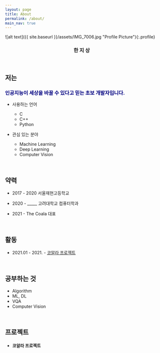 ```yaml
---
layout: page
title: About
permalink: /about/
main_nav: true
---
```


![alt text]({{ site.baseurl }}/assets/IMG_7006.jpg "Profile Picture"){:.profile}


### <center>한 지 상</center>




<br>

## 저는
### <span style="color:navy"> **인공지능**이 세상을 바꿀 수 있다고 믿는 초보 개발자입니다. </span>

- 사용하는 언어
    * C
    * C++
    * Python

- 관심 있는 분야
    * Machine Learning
    * Deep Learning
    * Computer Vision

<br>

## 약력
- 2017 - 2020 서울재현고등학교

- 2020 - _____ 고려대학교 컴퓨터학과 

- 2021 - The Coala 대표

<br>

## 활동
- 2021.01 - 2021. - <a href="#coala"> 코알라 프로젝트 </a>

<br>

## 공부하는 것
- Algorithm
- ML, DL
- VQA
- Computer Vision

<br>

## 프로젝트
- <h4 id="coala">코알라 프로젝트</h4> 


<br>
